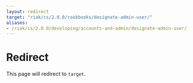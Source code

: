```yaml
---
layout: redirect
target: "riak/cs/2.0.0/cookbooks/designate-admin-user/"
aliases:
- /riak/cs/2.0.0/developing/accounts-and-admin/designate-admin-user/
---
```


# Redirect

This page will redirect to `target`.
